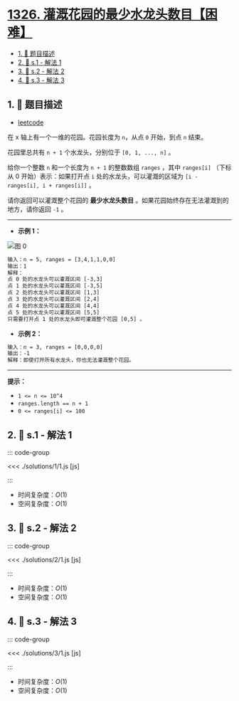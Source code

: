 # [1326. 灌溉花园的最少水龙头数目【困难】](https://github.com/tnotesjs/TNotes.leetcode/tree/main/notes/1326.%20%E7%81%8C%E6%BA%89%E8%8A%B1%E5%9B%AD%E7%9A%84%E6%9C%80%E5%B0%91%E6%B0%B4%E9%BE%99%E5%A4%B4%E6%95%B0%E7%9B%AE%E3%80%90%E5%9B%B0%E9%9A%BE%E3%80%91)

<!-- region:toc -->

- [1. 📝 题目描述](#1--题目描述)
- [2. 🎯 s.1 - 解法 1](#2--s1---解法-1)
- [3. 🎯 s.2 - 解法 2](#3--s2---解法-2)
- [4. 🎯 s.3 - 解法 3](#4--s3---解法-3)

<!-- endregion:toc -->

## 1. 📝 题目描述

- [leetcode](https://leetcode.cn/problems/minimum-number-of-taps-to-open-to-water-a-garden/)

在 x 轴上有一个一维的花园。花园长度为 `n`，从点 `0` 开始，到点 `n` 结束。

花园里总共有 `n + 1` 个水龙头，分别位于 `[0, 1, ..., n]` 。

给你一个整数 `n` 和一个长度为 `n + 1` 的整数数组 `ranges` ，其中 `ranges[i]` （下标从 0 开始）表示：如果打开点 `i` 处的水龙头，可以灌溉的区域为 `[i - ranges[i], i + ranges[i]]` 。

请你返回可以灌溉整个花园的 **最少水龙头数目** 。如果花园始终存在无法灌溉到的地方，请你返回 `-1` 。

---

- **示例 1：**

![图 0](https://cdn.jsdelivr.net/gh/tnotesjs/imgs@main/2025-09-20-18-33-05.png)

```txt
输入：n = 5, ranges = [3,4,1,1,0,0]
输出：1
解释：
点 0 处的水龙头可以灌溉区间 [-3,3]
点 1 处的水龙头可以灌溉区间 [-3,5]
点 2 处的水龙头可以灌溉区间 [1,3]
点 3 处的水龙头可以灌溉区间 [2,4]
点 4 处的水龙头可以灌溉区间 [4,4]
点 5 处的水龙头可以灌溉区间 [5,5]
只需要打开点 1 处的水龙头即可灌溉整个花园 [0,5] 。
```

- **示例 2：**

```txt
输入：n = 3, ranges = [0,0,0,0]
输出：-1
解释：即使打开所有水龙头，你也无法灌溉整个花园。
```

---

**提示：**

- `1 <= n <= 10^4`
- `ranges.length == n + 1`
- `0 <= ranges[i] <= 100`

## 2. 🎯 s.1 - 解法 1

::: code-group

<<< ./solutions/1/1.js [js]

:::

- 时间复杂度：$O(1)$
- 空间复杂度：$O(1)$

## 3. 🎯 s.2 - 解法 2

::: code-group

<<< ./solutions/2/1.js [js]

:::

- 时间复杂度：$O(1)$
- 空间复杂度：$O(1)$

## 4. 🎯 s.3 - 解法 3

::: code-group

<<< ./solutions/3/1.js [js]

:::

- 时间复杂度：$O(1)$
- 空间复杂度：$O(1)$
